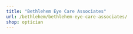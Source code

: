 ```yaml
---
title: "Bethlehem Eye Care Associates"
url: /bethlehem/bethlehem-eye-care-associates/
shop: optician
---
```

